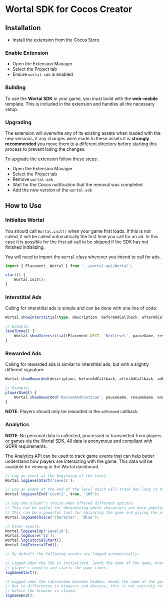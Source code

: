 # Wortal SDK for Cocos Creator

## Installation

- Install the extension from the Cocos Store.

### Enable Extension

- Open the Extension Manager
- Select the Project tab
- Ensure `wortal-sdk` is enabled

### Building
To use the <b>Wortal SDK</b> in your game, you must build with the <b>web-mobile</b> template.  This is included in the
extension and handles all the necessary setup.

### Upgrading
The extension will overwrite any of its existing assets when loaded with the new versions, if any changes
were made to these assets it is <b>strongly recommended</b> you move them to a different directory before starting this process
to prevent losing the changes.

To upgrade the extension follow these steps:
- Open the Extension Manager
- Select the Project tab
- Remove `wortal-sdk`
- Wait for the Cocos notification that the removal was completed
- Add the new version of the `wortal-sdk`

## How to Use

### Initialize Wortal

You should call `Wortal.init()` when your game first loads. If this is not called, it will be called automatically the
first time you call for an ad. In this case it is possible for the first ad call to be skipped if the SDK has not
finished initializing.

You will need to import the `Wortal` class wherever you intend to call for ads.

```typescript
import { Placement, Wortal } from '../wortal-api/Wortal';

start() {
    Wortal.init();
}
```

### Interstitial Ads

Calling for interstitial ads is simple and can be done with one line of code:

```typescript
Wortal.showInterstitial(type, description, beforeAdCallback, afterAdCallback);

// Example:
levelDone() {
    Wortal.showInterstitial(Placement.NEXT, 'NextLevel', pauseGame, resumeGame);
}
```

### Rewarded Ads

Calling for rewarded ads is similar to interstitial ads, but with a slightly different signature:

```typescript
Wortal.showRewarded(description, beforeAdCallback, afterAdCallback, adDismissedCallback, adViewedCallback);

// Example:
playerDied() {
    Wortal.showRewarded('ReviveAndContinue', pauseGame, resumeGame, endLevel, revivePlayer);
}
```

**NOTE**: Players should only be rewarded in the `adViewed` callback.

### Analytics
**NOTE**: No personal data is collected, processed or transmitted from players or games via the Wortal SDK.
All data is anonymous and compliant with GDPR requirements.

The Analytics API can be used to track game events that can help better understand how players are interacting with
the game. This data will be available for viewing in the Wortal dashboard.

```typescript
// Log an event at the beginning of the level.
Wortal.logLevelStart('Level1');

// Log an event at the end of the level which will track how long it took the player to finish.
Wortal.logLevelEnd('Level1', true, '100');

// Log the player’s choice when offered different options. 
// This can be useful for determining which characters are more popular, or paths are more commonly taken, etc. 
// This can be a powerful tool for balancing the game and giving the players more of what they enjoy.
Wortal.logGameChoice('Character', 'Blue');

// Other events:
Wortal.logLevelUp('Level10');
Wortal.logScore('52');
Wortal.logTutorialStart();
Wortal.logTutorialEnd();

// By default the following events are logged automatically:

// Logged when the SDK is initialized. Sends the name of the game, browser, platform,
// player's country and starts the game timer.
logGameStart();

// Logged when the tab/window becomes hidden. Sends the name of the game and the length of play.
// Due to differences in browsers and devices, this is not enitrely reliable and may not be called
// before the browser is closed.
logGameEnd();
```